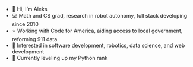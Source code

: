 - 👋 Hi, I’m Aleks
- 💻 Math and CS grad, research in robot autonomy, full stack developing since 2010
- ⭐ Working with Code for America, aiding access to local government, reforming 911 data
- 👀 Interested in software development, robotics, data science, and web development
- 🌱 Currently leveling up my Python rank

